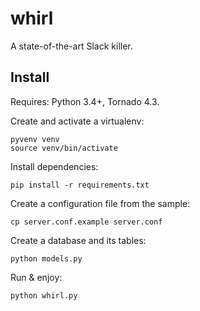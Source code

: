 whirl
=====

A state-of-the-art Slack killer.

Install
-------
Requires: Python 3.4+, Tornado 4.3.

Create and activate a virtualenv:

    pyvenv venv
    source venv/bin/activate

Install dependencies:

    pip install -r requirements.txt

Create a configuration file from the sample:

    cp server.conf.example server.conf

Create a database and its tables:

    python models.py

Run & enjoy:

    python whirl.py
